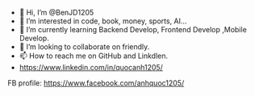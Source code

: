 - 👋 Hi, I’m @BenJD1205
- 👀 I’m interested in code, book, money, sports, AI...
- 🌱 I’m currently learning Backend Develop, Frontend Develop ,Mobile Develop.
- 💞️ I’m looking to collaborate on friendly.
- 📫 How to reach me on GitHub and Linkdlen.
- https://www.linkedin.com/in/quocanh1205/

<!---
BenJD1205/BenJD1205 is a ✨ special ✨ repository because its `README.md` (this file) appears on your GitHub profile.
You can click the Preview link to take a look at your changes.
--->
FB profile: https://www.facebook.com/anhquoc1205/

